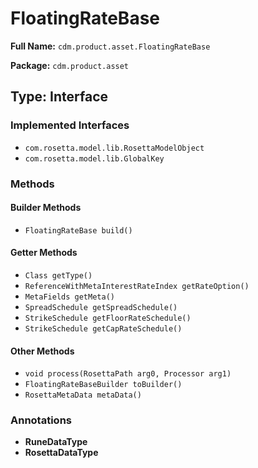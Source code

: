 # FloatingRateBase

**Full Name:** `cdm.product.asset.FloatingRateBase`

**Package:** `cdm.product.asset`

## Type: Interface

### Implemented Interfaces

- `com.rosetta.model.lib.RosettaModelObject`
- `com.rosetta.model.lib.GlobalKey`

### Methods

#### Builder Methods

- `FloatingRateBase build()`

#### Getter Methods

- `Class getType()`
- `ReferenceWithMetaInterestRateIndex getRateOption()`
- `MetaFields getMeta()`
- `SpreadSchedule getSpreadSchedule()`
- `StrikeSchedule getFloorRateSchedule()`
- `StrikeSchedule getCapRateSchedule()`

#### Other Methods

- `void process(RosettaPath arg0, Processor arg1)`
- `FloatingRateBaseBuilder toBuilder()`
- `RosettaMetaData metaData()`

### Annotations

- **RuneDataType**
- **RosettaDataType**

